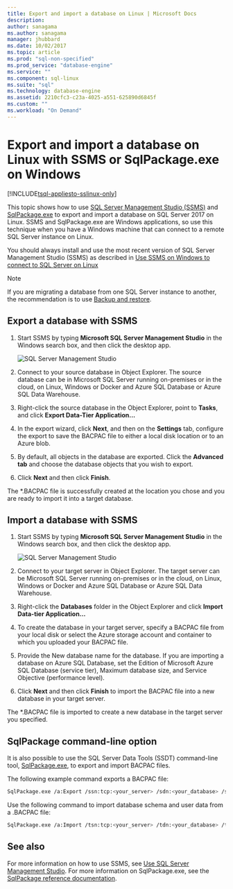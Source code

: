 ```yaml
---
title: Export and import a database on Linux | Microsoft Docs
description: 
author: sanagama 
ms.author: sanagama 
manager: jhubbard
ms.date: 10/02/2017
ms.topic: article
ms.prod: "sql-non-specified"
ms.prod_service: "database-engine"
ms.service: ""
ms.component: sql-linux
ms.suite: "sql"
ms.technology: database-engine
ms.assetid: 2210cfc3-c23a-4025-a551-625890d6845f
ms.custom: ""
ms.workload: "On Demand"
---
```

# Export and import a database on Linux with SSMS or SqlPackage.exe on Windows

[!INCLUDE[tsql-appliesto-sslinux-only](../includes/tsql-appliesto-sslinux-only.md)]

This topic shows how to use [SQL Server Management Studio (SSMS)](../ssms/download-sql-server-management-studio-ssms.md) and [SqlPackage.exe](https://msdn.microsoft.com/library/hh550080.aspx) to export and import a database on SQL Server 2017 on Linux. SSMS and SqlPackage.exe are Windows applications, so use this technique when you have a Windows machine that can connect to a remote SQL Server instance on Linux.

You should always install and use the most recent version of SQL Server Management Studio (SSMS) as described in [Use SSMS on Windows to connect to SQL Server on Linux](sql-server-linux-develop-use-ssms.md)

> [!NOTE]
> If you are migrating a database from one SQL Server instance to another, the recommendation is to use [Backup and restore](sql-server-linux-migrate-restore-database.md).

## Export a database with SSMS

1. Start SSMS by typing **Microsoft SQL Server Management Studio** in the Windows search box, and then click the desktop app.

    ![SQL Server Management Studio](./media/sql-server-linux-develop-use-ssms/ssms.png) 

2. Connect to your source database in Object Explorer. The source database can be in Microsoft SQL Server running on-premises or in the cloud, on Linux, Windows or Docker and Azure SQL Database or Azure SQL Data Warehouse.

3. Right-click the source database in the Object Explorer, point to **Tasks**, and click **Export Data-Tier Application...**

4. In the export wizard, click **Next**, and then on the **Settings** tab, configure the export to save the BACPAC file to either a local disk location or to an Azure blob.

5. By default, all objects in the database are exported. Click the **Advanced tab** and choose the database objects that you wish to export.

6. Click **Next** and then click **Finish**.

The *.BACPAC file is successfully created at the location you chose and you are ready to import it into a target database.

## Import a database with SSMS

1. Start SSMS by typing **Microsoft SQL Server Management Studio** in the Windows search box, and then click the desktop app.

    ![SQL Server Management Studio](./media/sql-server-linux-develop-use-ssms/ssms.png) 

2. Connect to your target server in Object Explorer. The target server can be Microsoft SQL Server running on-premises or in the cloud, on Linux, Windows or Docker and Azure SQL Database or Azure SQL Data Warehouse.

3. Right-click the **Databases** folder in the Object Explorer and click **Import Data-tier Application...**

4. To create the database in your target server, specify a BACPAC file from your local disk or select the Azure storage account and container to which you uploaded your BACPAC file.

5. Provide the New database name for the database. If you are importing a database on Azure SQL Database, set the Edition of Microsoft Azure SQL Database (service tier), Maximum database size, and Service Objective (performance level).

6. Click **Next** and then click **Finish** to import the BACPAC file into a new database in your target server.

The *.BACPAC file is imported to create a new database in the target server you specified.

## <a id="sqlpackage"></a> SqlPackage command-line option

It is also possible to use the SQL Server Data Tools (SSDT) command-line tool, [SqlPackage.exe](https://msdn.microsoft.com/library/hh550080.aspx), to export and import BACPAC files.

The following example command exports a BACPAC file:

```bash
SqlPackage.exe /a:Export /ssn:tcp:<your_server> /sdn:<your_database> /su:<username> /sp:<password> /tf:<path_to_bacpac>
```

Use the following command to import database schema and user data from a .BACPAC file:

```bash
SqlPackage.exe /a:Import /tsn:tcp:<your_server> /tdn:<your_database> /tu:<username> /tp:<password> /sf:<path_to_bacpac>

```

## See also
For more information on how to use SSMS, see [Use SQL Server Management Studio](https://msdn.microsoft.com/library/ms174173.aspx). For more information on SqlPackage.exe, see the [SqlPackage reference documentation](https://msdn.microsoft.com/library/hh550080.aspx).
